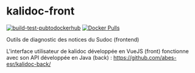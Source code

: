 # kalidoc-front

[![build-test-pubtodockerhub](https://github.com/abes-esr/kalidoc-front/actions/workflows/build-test-pubtodockerhub.yml/badge.svg)](https://github.com/abes-esr/kalidoc-front/actions/workflows/build-test-pubtodockerhub.yml) [![Docker Pulls](https://img.shields.io/docker/pulls/abesesr/kalidoc.svg)](https://hub.docker.com/r/abesesr/kalidoc/)

Outils de diagnostic des notices du Sudoc (frontend)

L'interface utilisateur de kalidoc développée en VueJS (front) fonctionne avec son API développée en Java (back) : https://github.com/abes-esr/kalidoc-back/
